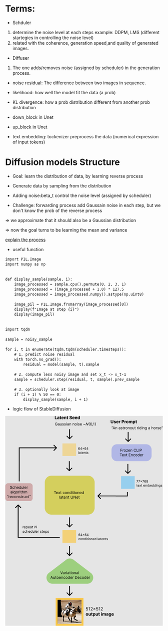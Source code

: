 # Terms:

* Schduler
1. determine the noise level at each steps
example: DDPM, LMS (different startegies in controlling the noise level)
2. related with the coherence, generation speed,and quality of generated images.

* Diffuser
1. The one adds/removes noise (assigned by scheduler) in the generation process.

* noise residual:
The difference between two images in sequence.

* likelihood: how well the model fit the data (a prob)

* KL divergence: how a prob distribution different from another prob distribution

* down_block in Unet

* up_block in Unet

* text embedding: tockenizer preprocess the data (numerical expression of input tokens)

# Diffusion models Structure

* Goal: learn the distribution of data, by learning reverse process

* Generate data by sampling from the distribution

* Adding noise:beta_t control the noise level (assigned by scheduler)

* Challenge: forwarding process add Gaussain noise in each step, but we don't know the prob of the reverse process

=> we approximate that it should also be a Gaussian distribution

=> now the goal turns to be learning the mean and variance

[explain the process](https://www.sohu.com/a/660579806_121438385)

- useful function
```
import PIL.Image
import numpy as np


def display_sample(sample, i):
    image_processed = sample.cpu().permute(0, 2, 3, 1)
    image_processed = (image_processed + 1.0) * 127.5
    image_processed = image_processed.numpy().astype(np.uint8)

    image_pil = PIL.Image.fromarray(image_processed[0])
    display(f"Image at step {i}")
    display(image_pil)


import tqdm

sample = noisy_sample

for i, t in enumerate(tqdm.tqdm(scheduler.timesteps)):
    # 1. predict noise residual
    with torch.no_grad():
        residual = model(sample, t).sample

    # 2. compute less noisy image and set x_t -> x_t-1
    sample = scheduler.step(residual, t, sample).prev_sample

    # 3. optionally look at image
    if (i + 1) % 50 == 0:
        display_sample(sample, i + 1)
```

- logic flow of StableDiffusion
<img src="/pics/stable_diffusion.png" alt="图片alt" title="图片title">